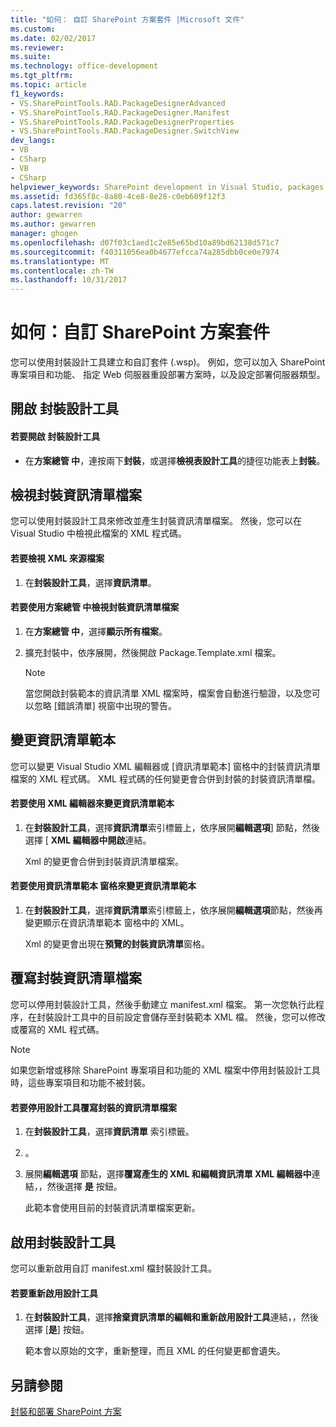 ```yaml
---
title: "如何： 自訂 SharePoint 方案套件 |Microsoft 文件"
ms.custom: 
ms.date: 02/02/2017
ms.reviewer: 
ms.suite: 
ms.technology: office-development
ms.tgt_pltfrm: 
ms.topic: article
f1_keywords:
- VS.SharePointTools.RAD.PackageDesignerAdvanced
- VS.SharePointTools.RAD.PackageDesigner.Manifest
- VS.SharePointTools.RAD.PackageDesignerProperties
- VS.SharePointTools.RAD.PackageDesigner.SwitchView
dev_langs:
- VB
- CSharp
- VB
- CSharp
helpviewer_keywords: SharePoint development in Visual Studio, packages
ms.assetid: fd365f8c-8a80-4ce8-8e28-c0eb609f12f3
caps.latest.revision: "20"
author: gewarren
ms.author: gewarren
manager: ghogen
ms.openlocfilehash: d07f03c1aed1c2e85e65bd10a89bd62138d571c7
ms.sourcegitcommit: f40311056ea0b4677efcca74a285dbb0ce0e7974
ms.translationtype: MT
ms.contentlocale: zh-TW
ms.lasthandoff: 10/31/2017
---
```

# <a name="how-to-customize-a-sharepoint-solution-package"></a>如何：自訂 SharePoint 方案套件
  您可以使用封裝設計工具建立和自訂套件 (.wsp)。 例如，您可以加入 SharePoint 專案項目和功能、 指定 Web 伺服器重設部署方案時，以及設定部署伺服器類型。  
  
## <a name="opening-the-package-designer"></a>開啟 封裝設計工具  
  
#### <a name="to-open-the-package-designer"></a>若要開啟 封裝設計工具  
  
-   在**方案總管 中**，連按兩下**封裝**，或選擇**檢視表設計工具**的捷徑功能表上**封裝**。  
  
## <a name="viewing-the-packaged-manifest-file"></a>檢視封裝資訊清單檔案  
 您可以使用封裝設計工具來修改並產生封裝資訊清單檔案。 然後，您可以在 Visual Studio 中檢視此檔案的 XML 程式碼。  
  
#### <a name="to-view-the-xml-source-file"></a>若要檢視 XML 來源檔案  
  
1.  在**封裝設計工具**，選擇**資訊清單**。  
  
#### <a name="to-view-the-packaged-manifest-file-by-using-solution-explorer"></a>若要使用方案總管 中檢視封裝資訊清單檔案  
  
1.  在**方案總管 中**，選擇**顯示所有檔案**。  
  
2.  擴充封裝中，依序展開，然後開啟 Package.Template.xml 檔案。  
  
    > [!NOTE]  
    >  當您開啟封裝範本的資訊清單 XML 檔案時，檔案會自動進行驗證，以及您可以忽略 [錯誤清單] 視窗中出現的警告。  
  
## <a name="changing-the-manifest-template"></a>變更資訊清單範本  
 您可以變更 Visual Studio XML 編輯器或 [資訊清單範本] 窗格中的封裝資訊清單檔案的 XML 程式碼。 XML 程式碼的任何變更會合併到封裝的封裝資訊清單檔。  
  
#### <a name="to-change-the-manifest-template-by-using-the-xml-editor"></a>若要使用 XML 編輯器來變更資訊清單範本  
  
1.  在**封裝設計工具**，選擇**資訊清單**索引標籤上，依序展開**編輯選項**] 節點，然後選擇 [ **XML 編輯器中開啟**連結。  
  
     Xml 的變更會合併到封裝資訊清單檔案。  
  
#### <a name="to-change-the-manifest-template-by-using-the-manifest-template-pane"></a>若要使用資訊清單範本 窗格來變更資訊清單範本  
  
1.  在**封裝設計工具**，選擇**資訊清單**索引標籤上，依序展開**編輯選項**節點，然後再變更顯示在資訊清單範本 窗格中的 XML。  
  
     Xml 的變更會出現在**預覽的封裝資訊清單**窗格。  
  
## <a name="overwriting-the-packaged-manifest-file"></a>覆寫封裝資訊清單檔案  
 您可以停用封裝設計工具，然後手動建立 manifest.xml 檔案。 第一次您執行此程序，在封裝設計工具中的目前設定會儲存至封裝範本 XML 檔。 然後，您可以修改或覆寫的 XML 程式碼。  
  
> [!NOTE]  
>  如果您新增或移除 SharePoint 專案項目和功能的 XML 檔案中停用封裝設計工具時，這些專案項目和功能不被封裝。  
  
#### <a name="to-overwrite-packaged-manifest-file-by-disabling-the-designer"></a>若要停用設計工具覆寫封裝的資訊清單檔案  
  
1.  在**封裝設計工具**，選擇**資訊清單** 索引標籤。  
  
2.  。  
  
3.  展開**編輯選項** 節點，選擇**覆寫產生的 XML 和編輯資訊清單 XML 編輯器中**連結，，然後選擇 **是** 按鈕。  
  
     此範本會使用目前的封裝資訊清單檔案更新。  
  
## <a name="enabling-the-package-designer"></a>啟用封裝設計工具  
 您可以重新啟用自訂 manifest.xml 檔封裝設計工具。  
  
#### <a name="to-re-enable-the-designer"></a>若要重新啟用設計工具  
  
1.  在**封裝設計工具**，選擇**捨棄資訊清單的編輯和重新啟用設計工具**連結，，然後選擇 [**是**] 按鈕。  
  
     範本會以原始的文字，重新整理，而且 XML 的任何變更都會遺失。  
  
## <a name="see-also"></a>另請參閱  
 [封裝和部署 SharePoint 方案](../sharepoint/packaging-and-deploying-sharepoint-solutions.md)  
  
  